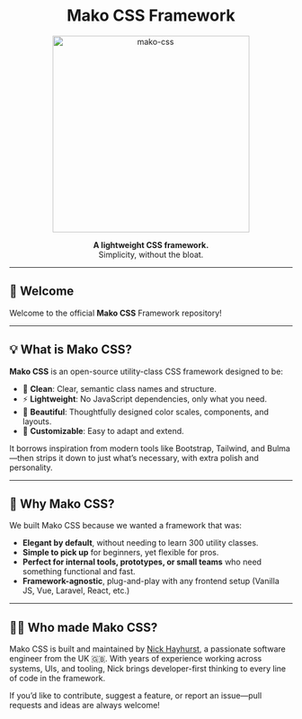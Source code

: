 <h1 align="center">
  Mako CSS Framework
</h1>

<p align="center">
  <!-- <img src="https://github.com/user-attachments/assets/2c3a8243-aff5-47dd-9081-b0a2ff78a847" alt="mako-css" width="200"/> -->
  <img src="https://github.com/user-attachments/assets/5caa5924-9388-4011-a7eb-22c85c449aee" alt="mako-css" width="350"/>
</p>

<p align="center">
  <strong>A lightweight CSS framework.</strong><br>
  Simplicity, without the bloat.
</p>

---

## 🚀 Welcome

Welcome to the official **Mako CSS** Framework repository!

---

## 💡 What is Mako CSS?

**Mako CSS** is an open-source utility-class CSS framework designed to be:
- 💼 **Clean**: Clear, semantic class names and structure.
- ⚡ **Lightweight**: No JavaScript dependencies, only what you need.
- 🌈 **Beautiful**: Thoughtfully designed color scales, components, and layouts.
- 🔧 **Customizable**: Easy to adapt and extend.

It borrows inspiration from modern tools like Bootstrap, Tailwind, and Bulma—then strips it down to just what’s necessary, with extra polish and personality.

---

## 🌊 Why Mako CSS?

We built Mako CSS because we wanted a framework that was:

- **Elegant by default**, without needing to learn 300 utility classes.
- **Simple to pick up** for beginners, yet flexible for pros.
- **Perfect for internal tools, prototypes, or small teams** who need something functional and fast.
- **Framework-agnostic**, plug-and-play with any frontend setup (Vanilla JS, Vue, Laravel, React, etc.)

---

## 🧑‍💻 Who made Mako CSS?

Mako CSS is built and maintained by [Nick Hayhurst](https://github.com/nhayhurst), a passionate software engineer from the UK 🇬🇧. With years of experience working across systems, UIs, and tooling, Nick brings developer-first thinking to every line of code in the framework.

If you’d like to contribute, suggest a feature, or report an issue—pull requests and ideas are always welcome!
